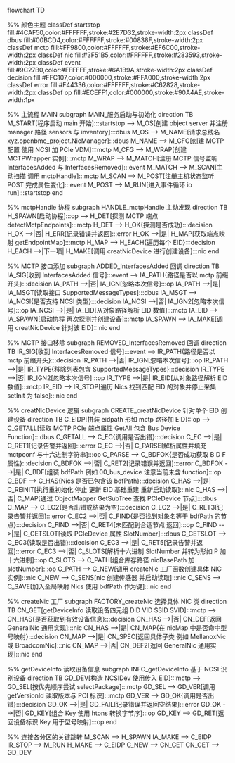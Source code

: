 flowchart TD

%% 颜色主题
classDef startstop fill:#4CAF50,color:#FFFFFF,stroke:#2E7D32,stroke-width:2px
classDef dbus      fill:#00BCD4,color:#FFFFFF,stroke:#00838F,stroke-width:2px
classDef mctp      fill:#FF9800,color:#FFFFFF,stroke:#EF6C00,stroke-width:2px
classDef nic       fill:#3F51B5,color:#FFFFFF,stroke:#283593,stroke-width:2px
classDef event     fill:#9C27B0,color:#FFFFFF,stroke:#6A1B9A,stroke-width:2px
classDef decision  fill:#FFC107,color:#000000,stroke:#FFA000,stroke-width:2px
classDef error     fill:#F44336,color:#FFFFFF,stroke:#C62828,stroke-width:2px
classDef op        fill:#ECEFF1,color:#000000,stroke:#90A4AE,stroke-width:1px

%% 主流程 MAIN
subgraph MAIN_服务启动与初始化
  direction TB
  M_START[程序启动 main 开始]:::startstop --> M_OS[创建 object server 并注册 manager 路径 sensors 与 inventory]:::dbus
  M_OS --> M_NAME[请求总线名 xyz.openbmc_project.NicManager]:::dbus
  M_NAME --> M_CFG[创建 MCTP 配置 使用 NCSI 加 PCIe VDM]:::mctp
  M_CFG --> M_WRAP[创建 MCTPWrapper 实例]:::mctp
  M_WRAP --> M_MATCH[注册 MCTP 信号监听 InterfacesAdded 与 InterfacesRemoved]:::event
  M_MATCH --> M_SCAN[主动扫描 调用 mctpHandle]:::mctp
  M_SCAN --> M_POST[注册主机状态监听 POST 完成属性变化]:::event
  M_POST --> M_RUN[进入事件循环 io run]:::startstop
end

%% mctpHandle 协程
subgraph HANDLE_mctpHandle 主动发现
  direction TB
  H_SPAWN[启动协程]:::op --> H_DET[探测 MCTP 端点 detectMctpEndpoints]:::mctp
  H_DET --> H_OK{探测是否成功}:::decision
  H_OK -->|否| H_ERR[记录错误并返回]:::error
  H_OK -->|是| H_MAP[获取端点映射 getEndpointMap]:::mctp
  H_MAP --> H_EACH{遍历每个 EID}:::decision
  H_EACH -->|下一项| H_MAKE[调用 creatNicDevice 进行创建设备]:::nic
end

%% MCTP 接口添加
subgraph ADDED_InterfacesAdded 回调
  direction TB
  IA_SIG[收到 InterfacesAdded 信号]:::event --> IA_PATH{路径是否以 mctp 前缀开头}:::decision
  IA_PATH -->|否| IA_IGN[忽略本次信号]:::op
  IA_PATH -->|是| IA_MSGT[读取接口 SupportedMessageTypes]:::dbus
  IA_MSGT --> IA_NCSI{是否支持 NCSI 类型}:::decision
  IA_NCSI -->|否| IA_IGN2[忽略本次信号]:::op
  IA_NCSI -->|是| IA_EID[从对象路径解析 EID 数值]:::mctp
  IA_EID --> IA_SPAWN[启动协程 再次探测并创建设备]:::mctp
  IA_SPAWN --> IA_MAKE[调用 creatNicDevice 针对该 EID]:::nic
end

%% MCTP 接口移除
subgraph REMOVED_InterfacesRemoved 回调
  direction TB
  IR_SIG[收到 InterfacesRemoved 信号]:::event --> IR_PATH{路径是否以 mctp 前缀开头}:::decision
  IR_PATH -->|否| IR_IGN[忽略本次信号]:::op
  IR_PATH -->|是| IR_TYPE{移除列表包含 SupportedMessageTypes}:::decision
  IR_TYPE -->|否| IR_IGN2[忽略本次信号]:::op
  IR_TYPE -->|是| IR_EID[从对象路径解析 EID 数值]:::mctp
  IR_EID --> IR_STOP[遍历 Nics 找到匹配 EID 的对象并停止采集 setInit 为 false]:::nic
end

%% creatNicDevice 逻辑
subgraph CREATE_creatNicDevice 针对单个 EID 创建设备
  direction TB
  C_EIDP[拼装 eidpath 形如 mctp 路径加 EID]:::op --> C_GETALL[读取 MCTP PCIe 端点属性 GetAll 包含 Bus Device Function]:::dbus
  C_GETALL --> C_EC{调用是否出错}:::decision
  C_EC -->|是| C_RET1[记录告警并返回]:::error
  C_EC -->|否| C_PARSE[解析属性并填充 mctpconf 与十六进制字符串]:::op
  C_PARSE --> C_BDFOK{是否成功获取 B D F 属性}:::decision
  C_BDFOK -->|否| C_RET2[记录错误并返回]:::error
  C_BDFOK -->|是| C_BDF[组装 bdfPath 例如 00_bus_device 注意当前未含 function]:::op
  C_BDF --> C_HAS{Nics 是否已包含该 bdfPath}:::decision
  C_HAS -->|是| C_REINIT[执行重初始化 停止 更新 EID 基础重建 重新启动读取]:::nic
  C_HAS -->|否| C_MAP[通过 ObjectMapper GetSubTree 查找 PCIeDevice 节点]:::dbus
  C_MAP --> C_EC2{是否出错或结果为空}:::decision
  C_EC2 -->|是| C_RET3[记录告警并返回]:::error
  C_EC2 -->|否| C_FIND{是否找到对象名等于 bdfPath 的节点}:::decision
  C_FIND -->|否| C_RET4[未匹配到合适节点 返回]:::op
  C_FIND -->|是| C_GETSLOT[读取 PCIeDevice 属性 SlotNumber]:::dbus
  C_GETSLOT --> C_EC3{读取是否出错}:::decision
  C_EC3 -->|是| C_RET5[记录告警并返回]:::error
  C_EC3 -->|否| C_SLOTS[解析十六进制 SlotNumber 并转为形如 P 加十六进制]:::op
  C_SLOTS --> C_PATH[组合库存路径 nicBasePath 加 slotNumber]:::op
  C_PATH --> C_NEW[调用 createNic 工厂函数创建具体 NIC 实例]:::nic
  C_NEW --> C_SENS[nic 创建传感器 并启动读取]:::nic
  C_SENS --> C_SAVE[加入全局映射 Nics 使用 bdfPath 作为键]:::nic
end

%% createNic 工厂
subgraph FACTORY_createNic 选择具体 NIC 类
  direction TB
  CN_GET[getDeviceInfo 读取设备四元组 DID VID SSID SVID]:::mctp --> CN_HAS{是否获取到有效设备信息}:::decision
  CN_HAS -->|否| CN_DEF[返回 GeneralNic 通用实现]:::nic
  CN_HAS -->|是| CN_MAP{在 nicMap 中是否命中型号映射}:::decision
  CN_MAP -->|是| CN_SPEC[返回具体子类 例如 MellanoxNic 或 BroadcomNic]:::nic
  CN_MAP -->|否| CN_DEF2[返回 GeneralNic 通用实现]:::nic
end

%% getDeviceInfo 读取设备信息
subgraph INFO_getDeviceInfo 基于 NCSI 识别设备
  direction TB
  GD_DEV[构造 NCSIDev 使用传入 EID]:::mctp --> GD_SEL[按优先顺序尝试 selectPackage]:::mctp
  GD_SEL --> GD_VER[调用 getVersionId 读取版本与 PCI 标识]:::mctp
  GD_VER --> GD_OK{调用是否出错}:::decision
  GD_OK -->|是| GD_FAIL[记录错误并返回空结果]:::error
  GD_OK -->|否| GD_KEY[组合 Key 使用 htons 转换字节序]:::op
  GD_KEY --> GD_RET[返回设备标识 Key 用于型号映射]:::op
end

%% 连接各分区的关键跳转
M_SCAN --> H_SPAWN
IA_MAKE --> C_EIDP
IR_STOP --> M_RUN
H_MAKE --> C_EIDP
C_NEW --> CN_GET
CN_GET --> GD_DEV

